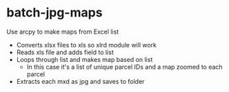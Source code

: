 # batch-jpg-maps
Use arcpy to make maps from Excel list

- Converts xlsx files to xls so xlrd module will work
- Reads xls file and adds field to list
- Loops through list and makes map based on list
    + In this case it's a list of unique parcel IDs and a map zoomed to each parcel
- Extracts each mxd as jpg and saves to folder 